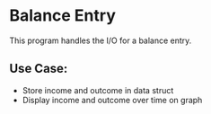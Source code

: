 # Balance Entry

This program handles the I/O for a balance entry.

## Use Case:
- Store income and outcome in data struct
- Display income and outcome over time on graph
